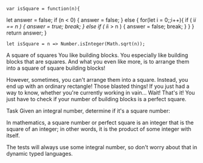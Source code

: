     var isSquare = function(n){
  let answer = false;
  if (n < 0) {
    answer = false;
  } else {
    for(let i = 0;;i++){
      if ( i*i == n ) {
        answer = true;
        break;
      } else if ( i*i > n ) {
        answer = false;
        break;
      }
    }
  }
  return answer;
}

    let isSquare = n => Number.isInteger(Math.sqrt(n));


A square of squares
You like building blocks. You especially like building blocks that are squares. And what you even like more, is to arrange them into a square of square building blocks!

However, sometimes, you can't arrange them into a square. Instead, you end up with an ordinary rectangle! Those blasted things! If you just had a way to know, whether you're currently working in vain… Wait! That's it! You just have to check if your number of building blocks is a perfect square.

Task
Given an integral number, determine if it's a square number:

In mathematics, a square number or perfect square is an integer that is the square of an integer; in other words, it is the product of some integer with itself.

The tests will always use some integral number, so don't worry about that in dynamic typed languages.
